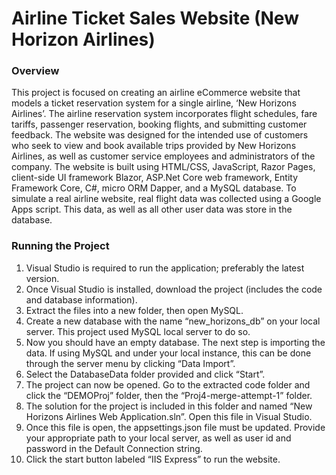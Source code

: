 # Airline Ticket Sales Website (New Horizon Airlines)

### Overview
This project is focused on creating an airline eCommerce website that models a ticket reservation system for a single airline, 
‘New Horizons Airlines’. The airline reservation system incorporates flight schedules, fare tariffs, passenger reservation, booking flights,
and submitting customer feedback. The website was designed for the intended use of customers who seek to view and book available trips 
provided by New Horizons Airlines, as well as customer service employees and administrators of the company.
The website is built using HTML/CSS, JavaScript, Razor Pages, client-side UI framework Blazor, ASP.Net Core web framework, 
Entity Framework Core, C#, micro ORM Dapper, and a MySQL database. To simulate a real airline website, real flight data was collected using 
a Google Apps script. This data, as well as all other user data was store in the database.  

### Running the Project
1.	Visual Studio is required to run the application; preferably the latest version.
2.	Once Visual Studio is installed, download the project (includes the code and database information).
3.	Extract the files into a new folder, then open MySQL.
4.	Create a new database with the name “new_horizons_db” on your local server. This project used MySQL local server to do so. 
5.	Now you should have an empty database. The next step is importing the data. If using MySQL and under your local instance, this can be done through the server menu by clicking “Data Import”.
6.	Select the DatabaseData folder provided and click “Start”.
7.	The project can now be opened. Go to the extracted code folder and click the “DEMOProj” folder, then the “Proj4-merge-attempt-1” folder. 
8.	The solution for the project is included in this folder and named “New Horizons Airlines Web Application.sln”. Open this file in Visual Studio.
9.	Once this file is open, the appsettings.json file must be updated. Provide your appropriate path to your local server, as well as user id and password in the Default Connection string. 
10.	Click the start button labeled “IIS Express” to run the website. 
